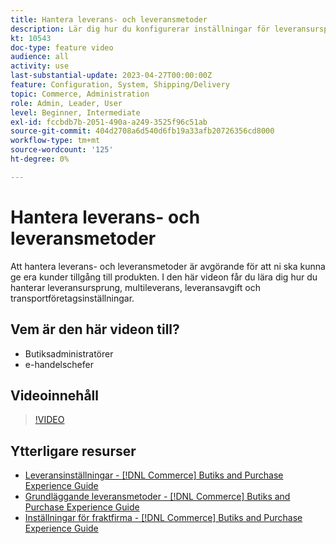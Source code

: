 ```yaml
---
title: Hantera leverans- och leveransmetoder
description: Lär dig hur du konfigurerar inställningar för leveransursprung, multileverans, leveransavgift och transportföretag för din Commerce Store.
kt: 10543
doc-type: feature video
audience: all
activity: use
last-substantial-update: 2023-04-27T00:00:00Z
feature: Configuration, System, Shipping/Delivery
topic: Commerce, Administration
role: Admin, Leader, User
level: Beginner, Intermediate
exl-id: fccbdb7b-2051-490a-a249-3525f96c51ab
source-git-commit: 404d2708a6d540d6fb19a33afb20726356cd8000
workflow-type: tm+mt
source-wordcount: '125'
ht-degree: 0%

---
```


# Hantera leverans- och leveransmetoder

Att hantera leverans- och leveransmetoder är avgörande för att ni ska kunna ge era kunder tillgång till produkten. I den här videon får du lära dig hur du hanterar leveransursprung, multileverans, leveransavgift och transportföretagsinställningar.

## Vem är den här videon till?

- Butiksadministratörer
- e-handelschefer

## Videoinnehåll

>[!VIDEO](https://video.tv.adobe.com/v/343658?quality=12&learn=on)

## Ytterligare resurser

- [Leveransinställningar - [!DNL Commerce] Butiks and Purchase Experience Guide](https://experienceleague.adobe.com/docs/commerce-admin/stores-sales/delivery/shipping-settings.html)
- [Grundläggande leveransmetoder - [!DNL Commerce] Butiks and Purchase Experience Guide](https://experienceleague.adobe.com/docs/commerce-admin/stores-sales/delivery/delivery.html#basic-delivery-methods)
- [Inställningar för fraktfirma - [!DNL Commerce] Butiks and Purchase Experience Guide](https://experienceleague.adobe.com/docs/commerce-admin/stores-sales/delivery/shipping-carriers/carriers.html)
